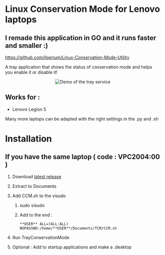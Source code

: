 # Linux Conservation Mode for Lenovo laptops

## I remade this application in GO and it runs faster and smaller :) 
https://github.com/liperium/Linux-Conservation-Mode-Utility

A tray application that shows the status of conservation mode and helps you enable it or disable it!

<p align="center">
  <img src="https://github.com/liperium/Linux-Conservation-Mode-For-Lenovo/blob/main/demo.gif" alt="Demo of the tray service"/>
</p>

## Works for :

- Lenovo Legion 5

Many more laptops can be adapted with the right settings in the .py and .sh

# Installation

## If you have the same laptop ( code : VPC2004:00 )

1. Download [latest release ](https://github.com/liperium/Linux-Conservation-Mode-For-Lenovo/releases)

2. Extract to Documents

3. Add CCM.sh to the visudo

    1. sudo visudo

    2. Add to the end : 
    
           **USER** ALL=(ALL:ALL) NOPASSWD:/home/**USER**/Documents/TCM/CCM.sh 

4. Run TrayConservationMode

5. Optional : Add to startup applications and make a .desktop
